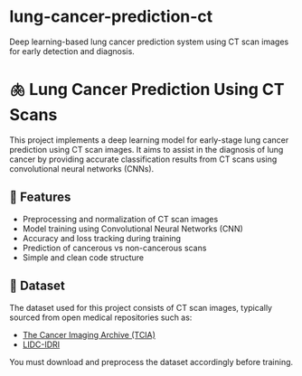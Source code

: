 # lung-cancer-prediction-ct
Deep learning-based lung cancer prediction system using CT scan images for early detection and diagnosis.
# 🫁 Lung Cancer Prediction Using CT Scans

This project implements a deep learning model for early-stage lung cancer prediction using CT scan images. It aims to assist in the diagnosis of lung cancer by providing accurate classification results from CT scans using convolutional neural networks (CNNs).

## 📌 Features

- Preprocessing and normalization of CT scan images
- Model training using Convolutional Neural Networks (CNN)
- Accuracy and loss tracking during training
- Prediction of cancerous vs non-cancerous scans
- Simple and clean code structure

## 📂 Dataset

The dataset used for this project consists of CT scan images, typically sourced from open medical repositories such as:

- [The Cancer Imaging Archive (TCIA)](https://www.cancerimagingarchive.net/)
- [LIDC-IDRI](https://wiki.cancerimagingarchive.net/display/Public/LIDC-IDRI)

You must download and preprocess the dataset accordingly before training.

